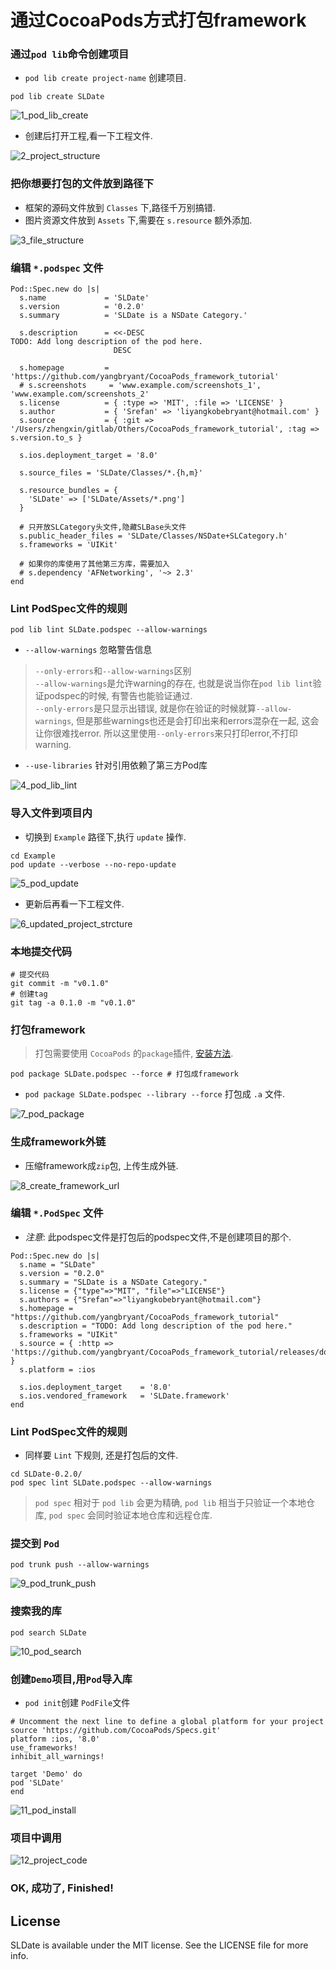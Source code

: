 # 通过CocoaPods方式打包framework

[//]: #[![Version](https://img.shields.io/cocoapods/v/SLDate.svg?style=flat)](https://cocoapods.org/pods/SLDate)
[//]: #[![License](https://img.shields.io/cocoapods/l/SLDate.svg?style=flat)](https://cocoapods.org/pods/SLDate)
[//]: #[![Platform](https://img.shields.io/cocoapods/p/SLDate.svg?style=flat)](https://cocoapods.org/pods/SLDate)
[//]: #[参考链接1](https://www.jianshu.com/p/e744b56d57ea)
[//]: #[参考链接2](https://www.jianshu.com/p/17e0b0b1f737)

### 通过`pod lib`命令创建项目

* `pod lib create project-name` 创建项目.

```shell
pod lib create SLDate
```

![1_pod_lib_create](_ScreenShots/1_pod_lib_create.png)

* 创建后打开工程,看一下工程文件.

![2_project_structure](_ScreenShots/2_project_structure.png)

### 把你想要打包的文件放到路径下

* 框架的源码文件放到 `Classes` 下,路径千万别搞错.
* 图片资源文件放到 `Assets` 下,需要在 `s.resource` 额外添加.

![3_file_structure](_ScreenShots/3_file_structure.png)

### 编辑 `*.podspec` 文件

```cocoapods
Pod::Spec.new do |s|
  s.name             = 'SLDate'
  s.version          = '0.2.0'
  s.summary          = 'SLDate is a NSDate Category.'

  s.description      = <<-DESC
TODO: Add long description of the pod here.
                       DESC

  s.homepage         = 'https://github.com/yangbryant/CocoaPods_framework_tutorial'
  # s.screenshots     = 'www.example.com/screenshots_1', 'www.example.com/screenshots_2'
  s.license          = { :type => 'MIT', :file => 'LICENSE' }
  s.author           = { 'Srefan' => 'liyangkobebryant@hotmail.com' }
  s.source           = { :git => '/Users/zhengxin/gitlab/Others/CocoaPods_framework_tutorial', :tag => s.version.to_s }

  s.ios.deployment_target = '8.0'

  s.source_files = 'SLDate/Classes/*.{h,m}'
  
  s.resource_bundles = {
    'SLDate' => ['SLDate/Assets/*.png']
  }

  # 只开放SLCategory头文件,隐藏SLBase头文件
  s.public_header_files = 'SLDate/Classes/NSDate+SLCategory.h'
  s.frameworks = 'UIKit'
  
  # 如果你的库使用了其他第三方库，需要加入
  # s.dependency 'AFNetworking', '~> 2.3'
end
```

### Lint PodSpec文件的规则

```shell
pod lib lint SLDate.podspec --allow-warnings
```

* `--allow-warnings` 忽略警告信息

> `--only-errors`和`--allow-warnings`区别  
> `--allow-warnings`是允许warning的存在, 也就是说当你在`pod lib lint`验证podspec的时候, 有警告也能验证通过.  
> `--only-errors`是只显示出错误, 就是你在验证的时候就算`--allow-warnings`, 但是那些warnings也还是会打印出来和errors混杂在一起, 这会让你很难找error. 所以这里使用`--only-errors`来只打印error,不打印warning.

* `--use-libraries` 针对引用依赖了第三方Pod库

![4_pod_lib_lint](_ScreenShots/4_pod_lib_lint.png)

### 导入文件到项目内

* 切换到 `Example` 路径下,执行 `update` 操作.

```shell
cd Example
pod update --verbose --no-repo-update
```

![5_pod_update](_ScreenShots/5_pod_update.png)

* 更新后再看一下工程文件.

![6_updated_project_strcture](_ScreenShots/6_updated_project_strcture.png)

### 本地提交代码

```shell
# 提交代码
git commit -m "v0.1.0"
# 创建tag
git tag -a 0.1.0 -m "v0.1.0"
```

### 打包framework

> 打包需要使用 `CocoaPods` 的`package`插件, [安装方法](https://github.com/CocoaPods/cocoapods-packager).

```shell
pod package SLDate.podspec --force # 打包成framework
```

* `pod package SLDate.podspec --library --force` 打包成 `.a` 文件.

![7_pod_package](_ScreenShots/7_pod_package.png)

### 生成framework外链

* 压缩framework成`zip`包, 上传生成外链.

![8_create_framework_url](_ScreenShots/8_create_framework_url.png)

### 编辑 `*.PodSpec` 文件

* _注意_: 此podspec文件是打包后的podspec文件,不是创建项目的那个.

```CocoaPods
Pod::Spec.new do |s|
  s.name = "SLDate"
  s.version = "0.2.0"
  s.summary = "SLDate is a NSDate Category."
  s.license = {"type"=>"MIT", "file"=>"LICENSE"}
  s.authors = {"Srefan"=>"liyangkobebryant@hotmail.com"}
  s.homepage = "https://github.com/yangbryant/CocoaPods_framework_tutorial"
  s.description = "TODO: Add long description of the pod here."
  s.frameworks = "UIKit"
  s.source = { :http => 'https://github.com/yangbryant/CocoaPods_framework_tutorial/releases/download/0.2.0/SLDate.zip' }
  s.platform = :ios

  s.ios.deployment_target    = '8.0'
  s.ios.vendored_framework   = 'SLDate.framework'
end
```

### Lint PodSpec文件的规则

* 同样要 `Lint` 下规则, 还是打包后的文件.

```shell
cd SLDate-0.2.0/
pod spec lint SLDate.podspec --allow-warnings
```

> `pod spec` 相对于 `pod lib` 会更为精确, `pod lib` 相当于只验证一个本地仓库, `pod spec` 会同时验证本地仓库和远程仓库.

### 提交到 `Pod`

```shell
pod trunk push --allow-warnings
```

![9_pod_trunk_push](_ScreenShots/9_pod_trunk_push.png)

### 搜索我的库

```
pod search SLDate
```

![10_pod_search](_ScreenShots/10_pod_search.png)

### 创建`Demo`项目,用`Pod`导入库

* `pod init`创建 `PodFile`文件

```CocoaPods
# Uncomment the next line to define a global platform for your project
source 'https://github.com/CocoaPods/Specs.git'
platform :ios, '8.0'
use_frameworks!
inhibit_all_warnings!

target 'Demo' do
pod 'SLDate'
end
```

![11_pod_install](_ScreenShots/11_pod_install.png)

### 项目中调用

![12_project_code](_ScreenShots/12_project_code.png)

### OK, 成功了, Finished!


## License

SLDate is available under the MIT license. See the LICENSE file for more info.
